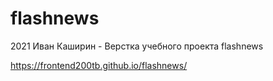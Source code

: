 # flashnews
2021 Иван Каширин - Верстка учебного проекта flashnews

https://frontend200tb.github.io/flashnews/
